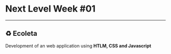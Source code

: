 # Next Level Week #01
---
## :recycle: Ecoleta
Development of an web application using __HTLM, CSS and Javascript__


